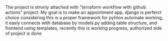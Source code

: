 The project is stronly attached with "terraform workflow with github actions" project. My goal is to make an appointment app, django is perferct choice considering this is a proper framework for pyhton automate working, it easly connects with database by models.py adding table structure, and frontend using templates, recently this is working progress, authorized side of project is done
